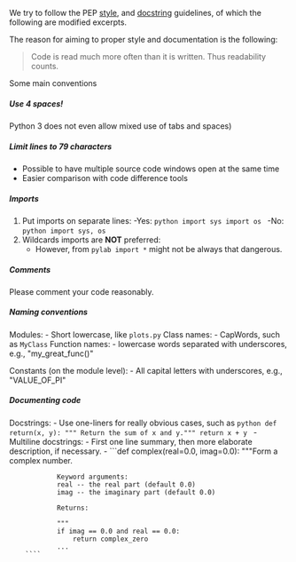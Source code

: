 We try to follow the PEP [style](http://legacy.python.org/dev/peps/pep-0008/), 
and [docstring](http://legacy.python.org/dev/peps/pep-0257/) guidelines, of which the following are modified excerpts.

The reason for aiming to proper style and documentation is the following:

> Code is read much more often than it is written.
> Thus readability counts.


Some main conventions

##### Use 4 spaces!
Python 3 does not even allow mixed use of tabs and spaces)

##### Limit lines to 79 characters
- Possible to have multiple source code windows open at the same time
- Easier comparison with code difference tools


##### Imports
1. Put imports on separate lines:
	-Yes:
		```python
			import sys
			import os
		```
	-No:
		```python
			import sys, os
		```
2. Wildcards imports are **NOT** preferred:
	- However, from `pylab import *` might not be always that dangerous.


##### Comments
Please comment your code reasonably.

##### Naming conventions
Modules:
	- Short lowercase, like `plots.py`
Class names:
	- CapWords, such as `MyClass`
Function names:
	- lowercase words separated with underscores, e.g., "my_great_func()"

Constants (on the module level):
	- All capital letters with underscores, e.g., "VALUE_OF_PI"

##### Documenting code
Docstrings:
	- Use one-liners for really obvious cases, such as
		```python
			def return(x, y):
				""" Return the sum of x and y."""
				return x + y
		```
	- Multiline docstrings:
		- First one line summary, then more elaborate description, if necessary.
		- 
		```def complex(real=0.0, imag=0.0):
			    """Form a complex number.

			    Keyword arguments:
			    real -- the real part (default 0.0)
			    imag -- the imaginary part (default 0.0)

			    Returns:
			    
			    """
			    if imag == 0.0 and real == 0.0:
			        return complex_zero
			    ...
	    ````
